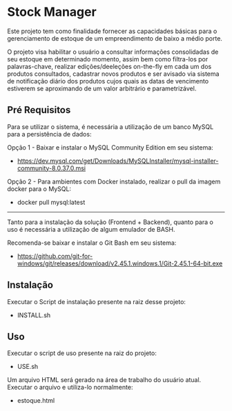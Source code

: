 # Stock Manager

Este projeto tem como finalidade fornecer as capacidades básicas para o gerenciamento de estoque de um empreendimento de baixo a médio porte.

O projeto visa habilitar o usuário a consultar informações consolidadas de seu estoque em determinado momento, assim bem como filtra-los por palavras-chave, realizar edições/deeleções on-the-fly em cada um dos produtos consultados, cadastrar novos produtos e ser avisado via sistema de notificação diário dos produtos cujos quais as datas de vencimento estiverem se aproximando de um valor arbitrário e parametrizável.

## Pré Requisitos

Para se utilizar o sistema, é necessária a utilização de um banco MySQL para a persistência de dados:

Opção 1 - Baixar e instalar o MySQL Community Edition em seu sistema:
* https://dev.mysql.com/get/Downloads/MySQLInstaller/mysql-installer-community-8.0.37.0.msi


Opção 2 - Para ambientes com Docker instalado, realizar o pull da imagem docker para o MySQL:
* docker pull mysql:latest

___

Tanto para a instalação da solução (Frontend + Backend), quanto para o uso é necessária a utilização de algum emulador de BASH.

Recomenda-se baixar e instalar o Git Bash em seu sistema:
* https://github.com/git-for-windows/git/releases/download/v2.45.1.windows.1/Git-2.45.1-64-bit.exe

## Instalação
Executar o Script de instalação presente na raiz desse projeto:
* INSTALL.sh

## Uso
Executar o script de uso presente na raiz do projeto:
* USE.sh

Um arquivo HTML será gerado na área de trabalho do usuário atual.
Executar o arquivo e utiliza-lo normalmente:
* estoque.html